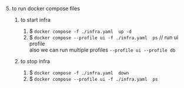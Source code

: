 5. to run docker compose files
   1. to start infra  
      1. $ ```docker compose -f ./infra.yaml  up -d```
      2. $ ```docker compose --profile ui -f ./infra.yaml  ps```  // run ui profile  
         also we can run multiple profiles  ```--profile ui --profile db```

   2. to stop infra  
      1. $ ```docker compose -f ./infra.yaml  down```
      2. $ ```docker compose --profile ui -f ./infra.yaml  ps```